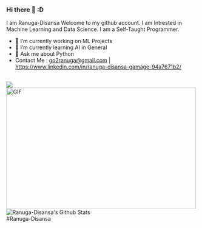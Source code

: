 ### Hi there 👋 :D
I am Ranuga-Disansa Welcome to my github account.
I am Intrested in Machine Learning and Data Science.
I am a Self-Taught Programmer.
<br>
- 🔭 I’m currently working on ML Projects
- 🌱 I’m currently learning AI in General
- 💬 Ask me about Python
- Contact Me : go2ranuga@gmail.com | https://www.linkedin.com/in/ranuga-disansa-gamage-94a7671b2/
<br>
<img align="center" src="https://github-readme-stats.vercel.app/api/top-langs/?username=ranuga-disansa" />
<br>
<img align="center" alt="GIF" src="https://github.com/abhisheknaiidu/abhisheknaiidu/blob/master/code.gif?raw=true" width="500" height="320" />
<br>
<img align="center" src="https://github-readme-stats.vercel.app/api?username=ranuga-disansa&show_icons=true&hide_border=true" alt="Ranuga-Disansa's Github Stats">
<br>
#Ranuga-Disansa
